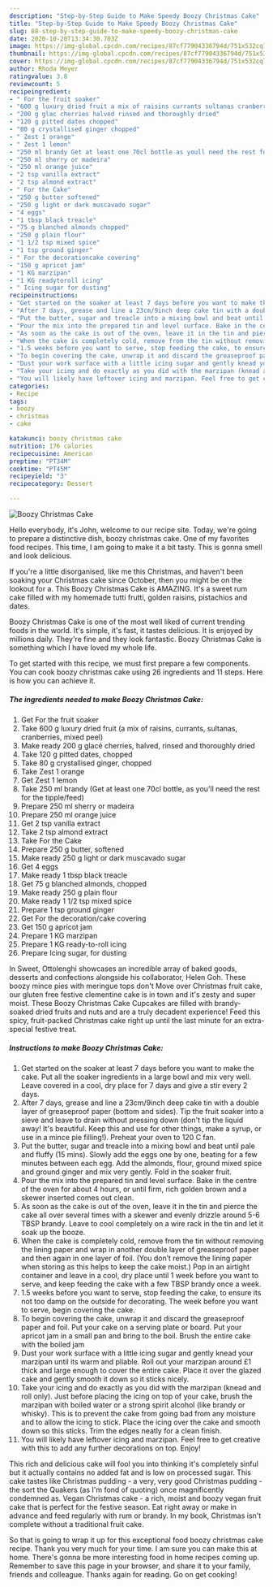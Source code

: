 ```yaml
---
description: "Step-by-Step Guide to Make Speedy Boozy Christmas Cake"
title: "Step-by-Step Guide to Make Speedy Boozy Christmas Cake"
slug: 88-step-by-step-guide-to-make-speedy-boozy-christmas-cake
date: 2020-10-20T13:34:30.703Z
image: https://img-global.cpcdn.com/recipes/87cf77904336794d/751x532cq70/boozy-christmas-cake-recipe-main-photo.jpg
thumbnail: https://img-global.cpcdn.com/recipes/87cf77904336794d/751x532cq70/boozy-christmas-cake-recipe-main-photo.jpg
cover: https://img-global.cpcdn.com/recipes/87cf77904336794d/751x532cq70/boozy-christmas-cake-recipe-main-photo.jpg
author: Rhoda Meyer
ratingvalue: 3.8
reviewcount: 5
recipeingredient:
- " For the fruit soaker"
- "600 g luxury dried fruit a mix of raisins currants sultanas cranberries mixed peel"
- "200 g glac cherries halved rinsed and thoroughly dried"
- "120 g pitted dates chopped"
- "80 g crystallised ginger chopped"
- " Zest 1 orange"
- " Zest 1 lemon"
- "250 ml brandy Get at least one 70cl bottle as youll need the rest for the tipplefeed"
- "250 ml sherry or madeira"
- "250 ml orange juice"
- "2 tsp vanilla extract"
- "2 tsp almond extract"
- " For the Cake"
- "250 g butter softened"
- "250 g light or dark muscavado sugar"
- "4 eggs"
- "1 tbsp black treacle"
- "75 g blanched almonds chopped"
- "250 g plain flour"
- "1 1/2 tsp mixed spice"
- "1 tsp ground ginger"
- " For the decorationcake covering"
- "150 g apricot jam"
- "1 KG marzipan"
- "1 KG readytoroll icing"
- " Icing sugar for dusting"
recipeinstructions:
- "Get started on the soaker at least 7 days before you want to make the cake. Put all the soaker ingredients in a large bowl and mix very well. Leave covered in a cool, dry place for 7 days and give a stir every 2 days."
- "After 7 days, grease and line a 23cm/9inch deep cake tin with a double layer of greaseproof paper (bottom and sides). Tip the fruit soaker into a sieve and leave to drain without pressing down (don&#39;t tip the liquid away! It&#39;s beautiful. Keep this and use for other things, make a syrup, or use in a mince pie filling!). Preheat your oven to 120 C fan."
- "Put the butter, sugar and treacle into a mixing bowl and beat until pale and fluffy (15 mins). Slowly add the eggs one by one, beating for a few minutes between each egg. Add the almonds, flour, ground mixed spice and ground ginger and mix very gently. Fold in the soaker fruit."
- "Pour the mix into the prepared tin and level surface. Bake in the centre of the oven for about 4 hours, or until firm, rich golden brown and a skewer inserted comes out clean."
- "As soon as the cake is out of the oven, leave it in the tin and pierce the cake all over several times with a skewer and evenly drizzle around 5-6 TBSP brandy. Leave to cool completely on a wire rack in the tin and let it soak up the booze."
- "When the cake is completely cold, remove from the tin without removing the lining paper and wrap in another double layer of greaseproof paper and then again in one layer of foil. (You don’t remove the lining paper when storing as this helps to keep the cake moist.) Pop in an airtight container and leave in a cool, dry place until 1 week before you want to serve, and keep feeding the cake with a few TBSP brandy once a week."
- "1.5 weeks before you want to serve, stop feeding the cake, to ensure its not too damp on the outside for decorating. The week before you want to serve, begin covering the cake."
- "To begin covering the cake, unwrap it and discard the greaseproof paper and foil. Put your cake on a serving plate or board. Put your apricot jam in a small pan and bring to the boil. Brush the entire cake with the boiled jam"
- "Dust your work surface with a little icing sugar and gently knead your marzipan until its warm and pliable. Roll out your marzipan around £1 thick and large enough to cover the entire cake. Place it over the glazed cake and gently smooth it down so it sticks nicely."
- "Take your icing and do exactly as you did with the marzipan (knead and roll only). Just before placing the icing on top of your cake, brush the marzipan with boiled water or a strong spirit alcohol (like brandy or whisky). This is to prevent the cake from going bad from any moisture and to allow the icing to stick. Place the icing over the cake and smooth down so this sticks. Trim the edges neatly for a clean finish."
- "You will likely have leftover icing and marzipan. Feel free to get creative with this to add any further decorations on top. Enjoy!"
categories:
- Recipe
tags:
- boozy
- christmas
- cake

katakunci: boozy christmas cake 
nutrition: 176 calories
recipecuisine: American
preptime: "PT34M"
cooktime: "PT45M"
recipeyield: "3"
recipecategory: Dessert

---
```



![Boozy Christmas Cake](https://img-global.cpcdn.com/recipes/87cf77904336794d/751x532cq70/boozy-christmas-cake-recipe-main-photo.jpg)

Hello everybody, it's John, welcome to our recipe site. Today, we're going to prepare a distinctive dish, boozy christmas cake. One of my favorites food recipes. This time, I am going to make it a bit tasty. This is gonna smell and look delicious.

If you&#39;re a little disorganised, like me this Christmas, and haven&#39;t been soaking your Christmas cake since October, then you might be on the lookout for a. This Boozy Christmas Cake is AMAZING. It&#39;s a sweet rum cake filled with my homemade tutti frutti, golden raisins, pistachios and dates.

Boozy Christmas Cake is one of the most well liked of current trending foods in the world. It's simple, it's fast, it tastes delicious. It is enjoyed by millions daily. They're fine and they look fantastic. Boozy Christmas Cake is something which I have loved my whole life.


To get started with this recipe, we must first prepare a few components. You can cook boozy christmas cake using 26 ingredients and 11 steps. Here is how you can achieve it.

<!--inarticleads1-->

##### The ingredients needed to make Boozy Christmas Cake:

1. Get  For the fruit soaker
1. Take 600 g luxury dried fruit (a mix of raisins, currants, sultanas, cranberries, mixed peel)
1. Make ready 200 g glacé cherries, halved, rinsed and thoroughly dried
1. Take 120 g pitted dates, chopped
1. Take 80 g crystallised ginger, chopped
1. Take  Zest 1 orange
1. Get  Zest 1 lemon
1. Take 250 ml brandy (Get at least one 70cl bottle, as you&#39;ll need the rest for the tipple/feed)
1. Prepare 250 ml sherry or madeira
1. Prepare 250 ml orange juice
1. Get 2 tsp vanilla extract
1. Take 2 tsp almond extract
1. Take  For the Cake
1. Prepare 250 g butter, softened
1. Make ready 250 g light or dark muscavado sugar
1. Get 4 eggs
1. Make ready 1 tbsp black treacle
1. Get 75 g blanched almonds, chopped
1. Make ready 250 g plain flour
1. Make ready 1 1/2 tsp mixed spice
1. Prepare 1 tsp ground ginger
1. Get  For the decoration/cake covering
1. Get 150 g apricot jam
1. Prepare 1 KG marzipan
1. Prepare 1 KG ready-to-roll icing
1. Prepare  Icing sugar, for dusting


In Sweet, Ottolenghi showcases an incredible array of baked goods, desserts and confections alongside his collaborator, Helen Goh. These boozy mince pies with meringue tops don&#39;t Move over Christmas fruit cake, our gluten free festive clementine cake is in town and it&#39;s zesty and super moist. These Boozy Christmas Cake Cupcakes are filled with brandy-soaked dried fruits and nuts and are a truly decadent experience! Feed this spicy, fruit-packed Christmas cake right up until the last minute for an extra-special festive treat. 

<!--inarticleads2-->

##### Instructions to make Boozy Christmas Cake:

1. Get started on the soaker at least 7 days before you want to make the cake. Put all the soaker ingredients in a large bowl and mix very well. Leave covered in a cool, dry place for 7 days and give a stir every 2 days.
1. After 7 days, grease and line a 23cm/9inch deep cake tin with a double layer of greaseproof paper (bottom and sides). Tip the fruit soaker into a sieve and leave to drain without pressing down (don&#39;t tip the liquid away! It&#39;s beautiful. Keep this and use for other things, make a syrup, or use in a mince pie filling!). Preheat your oven to 120 C fan.
1. Put the butter, sugar and treacle into a mixing bowl and beat until pale and fluffy (15 mins). Slowly add the eggs one by one, beating for a few minutes between each egg. Add the almonds, flour, ground mixed spice and ground ginger and mix very gently. Fold in the soaker fruit.
1. Pour the mix into the prepared tin and level surface. Bake in the centre of the oven for about 4 hours, or until firm, rich golden brown and a skewer inserted comes out clean.
1. As soon as the cake is out of the oven, leave it in the tin and pierce the cake all over several times with a skewer and evenly drizzle around 5-6 TBSP brandy. Leave to cool completely on a wire rack in the tin and let it soak up the booze.
1. When the cake is completely cold, remove from the tin without removing the lining paper and wrap in another double layer of greaseproof paper and then again in one layer of foil. (You don’t remove the lining paper when storing as this helps to keep the cake moist.) Pop in an airtight container and leave in a cool, dry place until 1 week before you want to serve, and keep feeding the cake with a few TBSP brandy once a week.
1. 1.5 weeks before you want to serve, stop feeding the cake, to ensure its not too damp on the outside for decorating. The week before you want to serve, begin covering the cake.
1. To begin covering the cake, unwrap it and discard the greaseproof paper and foil. Put your cake on a serving plate or board. Put your apricot jam in a small pan and bring to the boil. Brush the entire cake with the boiled jam
1. Dust your work surface with a little icing sugar and gently knead your marzipan until its warm and pliable. Roll out your marzipan around £1 thick and large enough to cover the entire cake. Place it over the glazed cake and gently smooth it down so it sticks nicely.
1. Take your icing and do exactly as you did with the marzipan (knead and roll only). Just before placing the icing on top of your cake, brush the marzipan with boiled water or a strong spirit alcohol (like brandy or whisky). This is to prevent the cake from going bad from any moisture and to allow the icing to stick. Place the icing over the cake and smooth down so this sticks. Trim the edges neatly for a clean finish.
1. You will likely have leftover icing and marzipan. Feel free to get creative with this to add any further decorations on top. Enjoy!


This rich and delicious cake will fool you into thinking it&#39;s completely sinful but it actually contains no added fat and is low on processed sugar. This cake tastes like Christmas pudding - a very, very good Christmas pudding - the sort the Quakers (as I&#39;m fond of quoting) once magnificently condemned as. Vegan Christmas cake - a rich, moist and boozy vegan fruit cake that is perfect for the festive season. Eat right away or make in advance and feed regularly with rum or brandy. In my book, Christmas isn&#39;t complete without a traditional fruit cake. 

So that is going to wrap it up for this exceptional food boozy christmas cake recipe. Thank you very much for your time. I am sure you can make this at home. There's gonna be more interesting food in home recipes coming up. Remember to save this page in your browser, and share it to your family, friends and colleague. Thanks again for reading. Go on get cooking!
